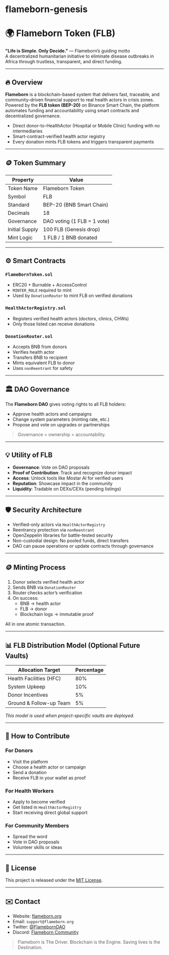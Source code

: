 # flameborn-genesis
# 🌍 Flameborn Token (FLB)

**"Life is Simple. Only Decide."** — Flameborn’s guiding motto  
A decentralized humanitarian initiative to eliminate disease outbreaks in Africa through trustless, transparent, and direct funding.

---

## 🔥 Overview

**Flameborn** is a blockchain-based system that delivers fast, traceable, and community-driven financial support to real health actors in crisis zones. Powered by the **FLB token (BEP-20)** on Binance Smart Chain, the platform automates funding and accountability using smart contracts and decentralized governance.

- Direct donor-to-HealthActor (Hospital or Mobile Clinic) funding with no intermediaries
- Smart-contract-verified health actor registry
- Every donation mints FLB tokens and triggers transparent payments

---

## 🪙 Token Summary

| Property       | Value                     |
|----------------|---------------------------|
| Token Name     | Flameborn Token           |
| Symbol         | FLB                       |
| Standard       | BEP-20 (BNB Smart Chain)  |
| Decimals       | 18                        |
| Governance     | DAO voting (1 FLB = 1 vote) |
| Initial Supply | 100 FLB (Genesis drop)    |
| Mint Logic     | 1 FLB / 1 BNB donated     |

---

## ⚙️ Smart Contracts

### `FlameBornToken.sol`
- ERC20 + Burnable + AccessControl
- `MINTER_ROLE` required to mint
- Used by `DonationRouter` to mint FLB on verified donations

### `HealthActorRegistry.sol`
- Registers verified health actors (doctors, clinics, CHWs)
- Only those listed can receive donations

### `DonationRouter.sol`
- Accepts BNB from donors
- Verifies health actor
- Transfers BNB to recipient
- Mints equivalent FLB to donor
- Uses `nonReentrant` for safety

---

## 🏛 DAO Governance

The **Flameborn DAO** gives voting rights to all FLB holders:

- Approve health actors and campaigns
- Change system parameters (minting rate, etc.)
- Propose and vote on upgrades or partnerships

> Governance = ownership = accountability.

---

## 💡 Utility of FLB

- **Governance**: Vote on DAO proposals
- **Proof of Contribution**: Track and recognize donor impact
- **Access**: Unlock tools like Mostar AI for verified users
- **Reputation**: Showcase impact in the community
- **Liquidity**: Tradable on DEXs/CEXs (pending listings)

---

## 🛡 Security Architecture

- Verified-only actors via `HealthActorRegistry`
- Reentrancy protection via `nonReentrant`
- OpenZeppelin libraries for battle-tested security
- Non-custodial design: No pooled funds, direct transfers
- DAO can pause operations or update contracts through governance

---

## 🪙 Minting Process

1. Donor selects verified health actor
2. Sends BNB via `DonationRouter`
3. Router checks actor’s verification
4. On success:
   - BNB → health actor
   - FLB → donor
   - Blockchain logs → immutable proof

All in one atomic transaction.

---

## 📊 FLB Distribution Model (Optional Future Vaults)

| Allocation Target        | Percentage |
|--------------------------|------------|
| Health Facilities (HFC)  | 80%        |
| System Upkeep            | 10%        |
| Donor Incentives         | 5%         |
| Ground & Follow-up Team  | 5%         |

*This model is used when project-specific vaults are deployed.*

---

## 🙌 How to Contribute

### For Donors
- Visit the platform
- Choose a health actor or campaign
- Send a donation
- Receive FLB in your wallet as proof

### For Health Workers
- Apply to become verified
- Get listed in `HealthActorRegistry`
- Start receiving direct global support

### For Community Members
- Spread the word
- Vote in DAO proposals
- Volunteer skills or ideas

---

## 📜 License

This project is released under the [MIT License](LICENSE).

---

## ✉️ Contact

- Website: [flameborn.org](https://flameborn.org)
- Email: `support@flameborn.org`
- Twitter: [@FlamebornDAO](https://twitter.com/flameborndao)
- Discord: [Flameborn Community](https://discord.gg/flamecommunity)

> Flameborn is The Driver. Blockchain is the Engine. Saving lives is the Destination.
